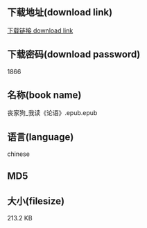 ## 下载地址(download link)
[下载链接 download link](https://voluble-croquembouche-d321dc.netlify.app/?s=%E4%B8%A7%E5%AE%B6%E7%8B%97_%E6%88%91%E8%AF%BB%E3%80%8A%E8%AE%BA%E8%AF%AD%E3%80%8B.epub)

## 下载密码(download password)
1866

## 名称(book name)
丧家狗_我读《论语》.epub.epub

## 语言(language)
chinese

## MD5


## 大小(filesize)
213.2 KB
